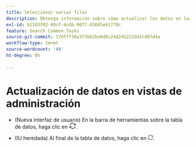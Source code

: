 ```yaml
---
title: Seleccionar varias filas
description: Obtenga información sobre cómo actualizar los datos en las vistas de administración de campañas.
exl-id: b1103f02-89cf-4cdb-9077-03685e61778c
feature: Search Common Tasks
source-git-commit: 17dfff36a3f3b62be0d8c24d24b222d43cd97d4a
workflow-type: tm+mt
source-wordcount: '40'
ht-degree: 0%

---
```


# Actualización de datos en vistas de administración

* (Nueva interfaz de usuario) En la barra de herramientas sobre la tabla de datos, haga clic en ![Actualizar](/help/search-social-commerce/assets/refresh-new.png).

* (IU heredada) Al final de la tabla de datos, haga clic en ![Actualizar](/help/search-social-commerce/assets/refresh.png).
